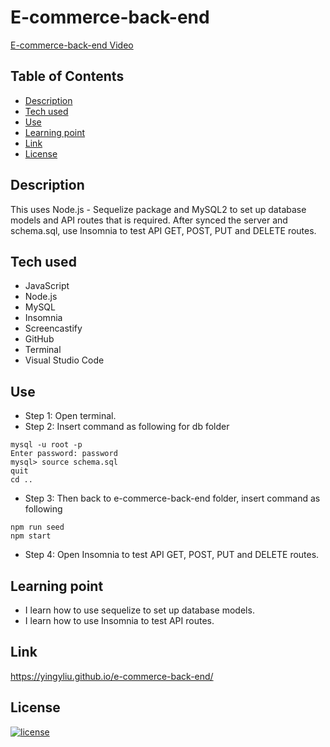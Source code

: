 # E-commerce-back-end

[E-commerce-back-end Video](https://youtu.be/fTGmxTpIihM)

## Table of Contents
- [Description](#description)
- [Tech used](#tech-used)
- [Use](#use)
- [Learning point](#learning-point)
- [Link](#link)
- [License](#license)


## Description
This uses Node.js - Sequelize package and MySQL2 to set up database models and API routes that is required. After synced the server and schema.sql, use Insomnia to test API GET, POST, PUT and DELETE routes.


## Tech used
- JavaScript
- Node.js
- MySQL
- Insomnia
- Screencastify
- GitHub
- Terminal
- Visual Studio Code

## Use
- Step 1: Open terminal.
- Step 2: Insert command as following for db folder
```
mysql -u root -p
Enter password: password
mysql> source schema.sql
quit
cd ..
```
- Step 3: Then back to e-commerce-back-end folder, insert command as following
```
npm run seed
npm start
```
- Step 4: Open Insomnia to test API GET, POST, PUT and DELETE routes.


## Learning point
- I learn how to use sequelize to set up database models.
- I learn how to use Insomnia to test API routes.


## Link
https://yingyliu.github.io/e-commerce-back-end/


## License
[![license](https://img.shields.io/badge/license-MIT-blue)](https://shields.io)